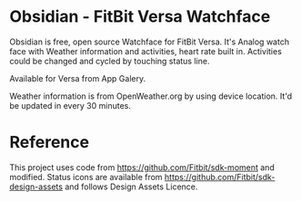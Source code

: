 # Obsidian - FitBit Versa Watchface

Obsidian is free, open source Watchface for FitBit Versa. It's Analog watch face with Weather information and activities, heart rate built in. Activities could be changed and cycled by touching status line.

Available for Versa from App Galery.

Weather information is from OpenWeather.org by using device location. It'd be updated in every 30 minutes.

# Reference

This project uses code from https://github.com/Fitbit/sdk-moment and modified.
Status icons are available from https://github.com/Fitbit/sdk-design-assets and follows Design Assets Licence.